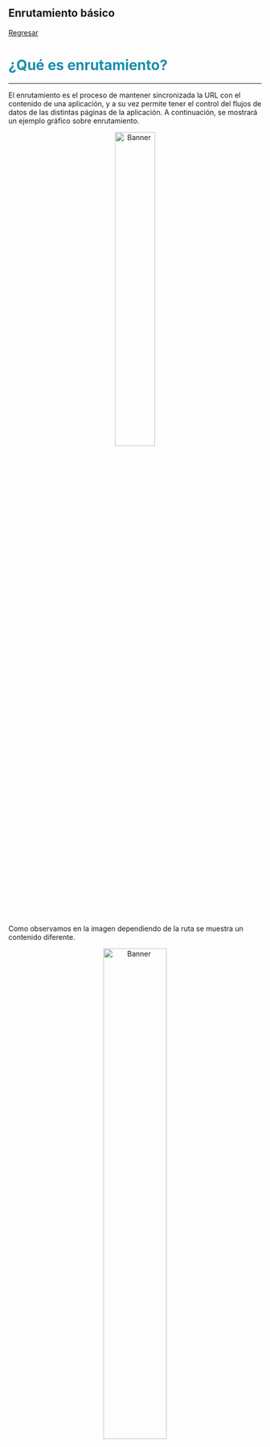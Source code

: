 ## Enrutamiento básico

[Regresar](/CodingBootcampsESPOL-FPR/)

<span style="color: #188eac"> ¿Qué es enrutamiento? </span>
===========

* * *

El enrutamiento es el proceso de mantener sincronizada la URL con el contenido de una aplicación, y a su vez permite tener el control del flujos de datos de las distintas páginas de la aplicación. A continuación, se mostrará un ejemplo gráfico sobre enrutamiento. 

<p align="center">
<img src="https://miro.medium.com/v2/resize:fit:1100/format:webp/1*otNmQgOMQ4HzqYazUsnQoQ.png" width="40%" alt="Banner"/>
</p>

Como observamos en la imagen dependiendo de la ruta se muestra un contenido diferente. 

<p align="center">
<img src="https://miro.medium.com/v2/resize:fit:1100/format:webp/1*okYvNa-uGvTMj_rwE2DVow.png" width="50%" alt="Banner"/>
</p>